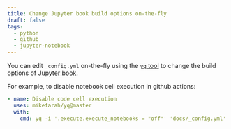 ```yaml
---
title: Change Jupyter book build options on-the-fly
draft: false
tags:
  - python
  - github
  - jupyter-notebook
---
```


You can edit `_config.yml` on-the-fly using the [`yq` tool](https://github.com/mikefarah/yq) to change the build options of  [Jupyter book](https://jupyterbook.org/en/stable/).

For example, to disable notebook cell execution in github actions:

```yaml
- name: Disable code cell execution
  uses: mikefarah/yq@master
  with:
    cmd: yq -i '.execute.execute_notebooks = "off"' 'docs/_config.yml'
```